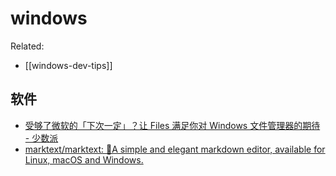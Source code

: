 windows
===

Related:
- [[windows-dev-tips]]


## 软件

- [受够了微软的「下次一定」？让 Files 满足你对 Windows 文件管理器的期待 - 少数派](https://sspai.com/post/70537)
- [marktext/marktext: 📝A simple and elegant markdown editor, available for Linux, macOS and Windows.](https://github.com/marktext/marktext)


